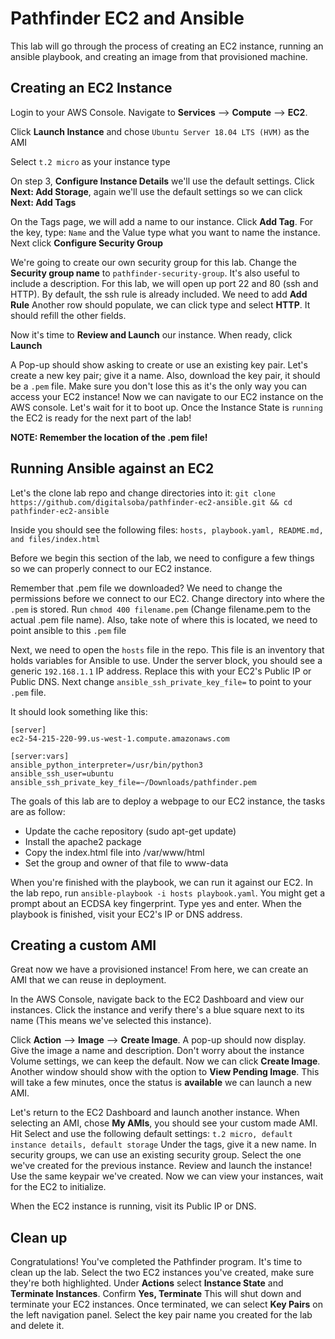 # Pathfinder EC2 and Ansible
This lab will go through the process of creating an EC2 instance, running an ansible playbook, and creating an image from that provisioned machine. 

## Creating an EC2 Instance
Login to your AWS Console. Navigate to **Services** --> **Compute** --> **EC2**. 

Click **Launch Instance** and chose `Ubuntu Server 18.04 LTS (HVM)` as the AMI

Select `t.2 micro` as your instance type 

On step 3, **Configure Instance Details** we'll use the default settings. Click **Next: Add Storage**, again we'll use the default settings so we can click **Next: Add Tags**

On the Tags page, we will add a name to our instance. Click **Add Tag**. For the key, type: `Name` and the Value type what you want to name the instance. Next click **Configure Security Group**

We're going to create our own security group for this lab. Change the **Security group name** to `pathfinder-security-group`. It's also useful to include a description. For this lab, we will open up port 22 and 80 (ssh and HTTP). By default, the ssh rule is already included. We need to add **Add Rule** Another row should populate, we can click type and select **HTTP**. It should refill the other fields. 

Now it's time to **Review and Launch** our instance. When ready, click **Launch** 

A Pop-up should show asking to create or use an existing key pair. Let's create a new key pair; give it a name. Also, download the key pair, it should be a `.pem` file. Make sure you don't lose this as it's the only way you can access your EC2 instance! Now we can navigate to our EC2 instance on the AWS console. Let's wait for it to boot up. Once the Instance State is `running` the EC2 is ready for the next part of the lab! 

**NOTE: Remember the location of the .pem file!**
## Running Ansible against an EC2
Let's the clone lab repo and change directories into it: `git clone https://github.com/digitalsoba/pathfinder-ec2-ansible.git && cd pathfinder-ec2-ansible`

Inside you should see the following files: `hosts, playbook.yaml, README.md, and files/index.html`

Before we begin this section of the lab, we need to configure a few things so we can properly connect to our EC2 instance.

Remember that .pem file we downloaded? We need to change the permissions before we connect to our EC2. Change directory into where the `.pem` is stored. Run `chmod 400 filename.pem` (Change filename.pem to the actual .pem file name). Also, take note of where this is located, we need to point ansible to this `.pem` file

Next, we need to open the `hosts` file in the repo. This file is an inventory that holds variables for Ansible to use. Under the server block, you should see a generic `192.168.1.1` IP address. Replace this with your EC2's Public IP or Public DNS. Next change `ansible_ssh_private_key_file=` to point to your `.pem` file. 

It should look something like this:
```
[server]
ec2-54-215-220-99.us-west-1.compute.amazonaws.com

[server:vars]
ansible_python_interpreter=/usr/bin/python3
ansible_ssh_user=ubuntu
ansible_ssh_private_key_file=~/Downloads/pathfinder.pem
```

The goals of this lab are to deploy a webpage to our EC2 instance, the tasks are as follow:

* Update the cache repository (sudo apt-get update)
* Install the apache2 package
* Copy the index.html file into /var/www/html
* Set the group and owner of that file to www-data

When you're finished with the playbook, we can run it against our EC2. In the lab repo, run `ansible-playbook -i hosts playbook.yaml`. You might get a prompt about an ECDSA key fingerprint. Type yes and enter. When the playbook is finished, visit your EC2's IP or DNS address. 

## Creating a custom AMI
Great now we have a provisioned instance! From here, we can create an AMI that we can reuse in deployment. 

In the AWS Console, navigate back to the EC2 Dashboard and view our instances. Click the instance and verify there's a blue square next to its name (This means we've selected this instance). 

Click **Action** --> **Image** --> **Create Image**. A pop-up should now display. Give the image a name and description. Don't worry about the instance Volume settings, we can keep the default. Now we can click **Create Image**. Another window should show with the option to **View Pending Image**. This will take a few minutes, once the status is **available** we can launch a new AMI. 

Let's return to the EC2 Dashboard and launch another instance. When selecting an AMI, chose **My AMIs**, you should see your custom made AMI. Hit Select and use the following default settings: `t.2 micro, default instance details, default storage`
Under the tags, give it a new name. In security groups, we can use an existing security group. Select the one we've created for the previous instance. Review and launch the instance! Use the same keypair we've created. Now we can view your instances, wait for the EC2 to initialize. 

When the EC2 instance is running, visit its Public IP or DNS. 

## Clean up 
Congratulations! You've completed the Pathfinder program. It's time to clean up the lab. Select the two EC2 instances you've created, make sure they're both highlighted. Under **Actions** select **Instance State** and **Terminate Instances**. Confirm **Yes, Terminate** This will shut down and terminate your EC2 instances. Once terminated, we can select **Key Pairs** on the left navigation panel. Select the key pair name you created for the lab and delete it. 
